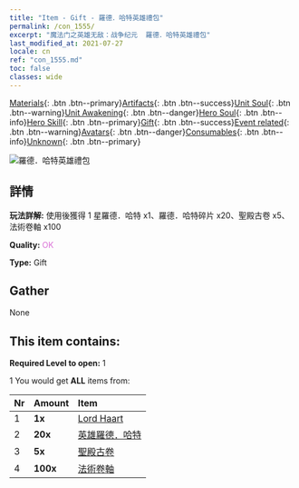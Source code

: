 ```yaml
---
title: "Item - Gift - 羅德．哈特英雄禮包"
permalink: /con_1555/
excerpt: "魔法门之英雄无敌：战争纪元  羅德．哈特英雄禮包"
last_modified_at: 2021-07-27
locale: cn
ref: "con_1555.md"
toc: false
classes: wide
---
```

 [Materials](/ItemsCN/){: .btn .btn--primary}[Artifacts](/ItemsCN/Artifacts/){: .btn .btn--success}[Unit Soul](/ItemsCN/UnitSoul/){: .btn .btn--warning}[Unit Awakening](/ItemsCN/UnitAwakening/){: .btn .btn--danger}[Hero Soul](/ItemsCN/HeroSoul/){: .btn .btn--info}[Hero Skill](/ItemsCN/HeroSkill/){: .btn .btn--primary}[Gift](/ItemsCN/Gift/){: .btn .btn--success}[Event related](/ItemsCN/Events/){: .btn .btn--warning}[Avatars](/ItemsCN/Avatars/){: .btn .btn--danger}[Consumables](/ItemsCN/Consumables/){: .btn .btn--info}[Unknown](/ItemsCN/Unknown/){: .btn .btn--primary}

 ![羅德．哈特英雄禮包](/images/t/i_907167.png)

## 詳情
 **玩法詳解:** 使用後獲得 1 星羅德．哈特  x1、羅德．哈特碎片  x20、聖殿古卷  x5、法術卷軸  x100

 **Quality:** <span style="color: #DA70D6">OK</span>

 **Type:** Gift

## Gather

  None

## This item contains:

 **Required Level to open:** 1

 1 You would get **ALL** items  from:

  | Nr | Amount |     Item    |
  |:---|:-------|:------------|
  | 1 |  **1x** | [Lord Haart](/heroes/羅德．哈特/) |  | 
  | 2 |  **20x** | [英雄羅德．哈特](/cn/Items/her_370/) |  | 
  | 3 |  **5x** | [聖殿古卷](/cn/Items/con_697/) |  | 
  | 4 |  **100x** | [法術卷軸](/cn/Items/con_694/) |  | 
